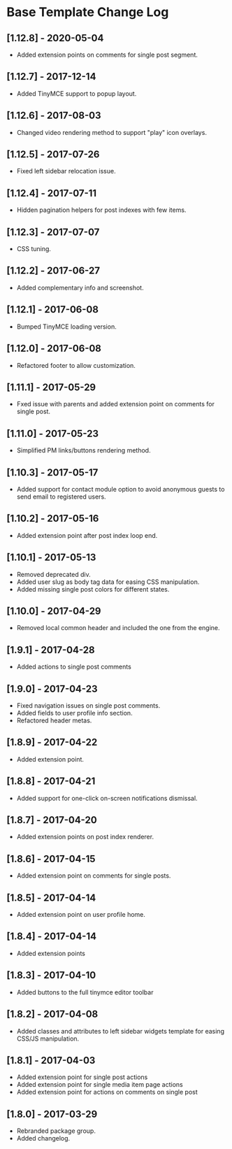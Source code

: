 
# Base Template Change Log

## [1.12.8] - 2020-05-04

- Added extension points on comments for single post segment.

## [1.12.7] - 2017-12-14

- Added TinyMCE support to popup layout.

## [1.12.6] - 2017-08-03

- Changed video rendering method to support "play" icon overlays.

## [1.12.5] - 2017-07-26

- Fixed left sidebar relocation issue.

## [1.12.4] - 2017-07-11

- Hidden pagination helpers for post indexes with few items.

## [1.12.3] - 2017-07-07

- CSS tuning.

## [1.12.2] - 2017-06-27

- Added complementary info and screenshot.

## [1.12.1] - 2017-06-08

- Bumped TinyMCE loading version.

## [1.12.0] - 2017-06-08

- Refactored footer to allow customization.

## [1.11.1] - 2017-05-29

- Fxed issue with parents and added extension point on comments for single post.

## [1.11.0] - 2017-05-23

- Simplified PM links/buttons rendering method.

## [1.10.3] - 2017-05-17

- Added support for contact module option to avoid anonymous guests to send email to registered users.

## [1.10.2] - 2017-05-16

- Added extension point after post index loop end.

## [1.10.1] - 2017-05-13

- Removed deprecated div.
- Added user slug as body tag data for easing CSS manipulation.
- Added missing single post colors for different states.

## [1.10.0] - 2017-04-29

- Removed local common header and included the one from the engine.

## [1.9.1] - 2017-04-28

- Added actions to single post comments

## [1.9.0] - 2017-04-23

- Fixed navigation issues on single post comments.
- Added fields to user profile info section.
- Refactored header metas.

## [1.8.9] - 2017-04-22

- Added extension point.

## [1.8.8] - 2017-04-21

- Added support for one-click on-screen notifications dismissal.

## [1.8.7] - 2017-04-20

- Added extension points on post index renderer.

## [1.8.6] - 2017-04-15

- Added extension point on comments for single posts.

## [1.8.5] - 2017-04-14

- Added extension point on user profile home.

## [1.8.4] - 2017-04-14

- Added extension points

## [1.8.3] - 2017-04-10

- Added buttons to the full tinymce editor toolbar

## [1.8.2] - 2017-04-08

- Added classes and attributes to left sidebar widgets template
  for easing CSS/JS manipulation.

## [1.8.1] - 2017-04-03

- Added extension point for single post actions
- Added extension point for single media item page actions
- Added extension point for actions on comments on single post

## [1.8.0] - 2017-03-29

- Rebranded package group.
- Added changelog.
